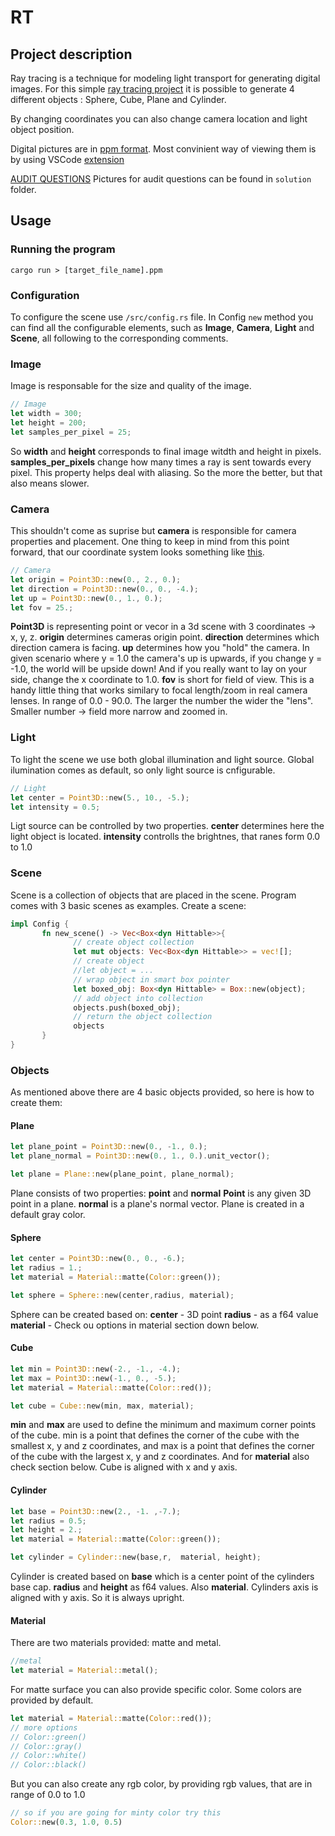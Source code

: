 # RT

## Project description
Ray tracing is a technique for modeling light transport for generating digital images. For this simple [ray tracing project](https://github.com/01-edu/public/tree/master/subjects/rt) it is possible to generate 4 different objects : Sphere, Cube, Plane and Cylinder.

By changing coordinates you can also change camera location and light object position.

Digital pictures are in [ppm format](https://www.adobe.com/creativecloud/file-types/image/raster/ppm-file.html). Most convinient way of viewing them is by using VSCode [extension](vscode:extension/martingrzzler.simple-ppm-viewer)

[AUDIT QUESTIONS](https://github.com/01-edu/public/tree/master/subjects/rt/audit)
Pictures for audit questions can be found in `solution` folder.

## Usage
### Running the program
```shell
cargo run > [target_file_name].ppm
```
### Configuration
To configure the scene use `/src/config.rs` file.
In Config `new` method you can find all the configurable elements, such as **Image**, **Camera**, **Light** and **Scene**, all following to the corresponding comments.

### Image
Image is responsable for the size and quality of the image. 

``` rust
// Image
let width = 300;
let height = 200;
let samples_per_pixel = 25;
```
So **width** and **height** corresponds to final image witdth and height in pixels. 
**samples_per_pixels** change how many times a ray is sent towards every pixel. This property helps deal with aliasing. So the more the better, but that also means slower.

### Camera
This shouldn't come as suprise but **camera** is responsible for camera properties and placement.
One thing to keep in mind from this point forward, that our coordinate system looks something like [this](https://raytracing.github.io/images/fig-1.03-cam-geom.jpg).
```rust
// Camera
let origin = Point3D::new(0., 2., 0.);
let direction = Point3D::new(0., 0., -4.);
let up = Point3D::new(0., 1., 0.);
let fov = 25.;
```
**Point3D** is representing point or vecor in a 3d scene with 3 coordinates -> x, y, z.
**origin** determines cameras origin point.
**direction** determines which direction camera is facing.
**up** determines how you "hold" the camera. In given scenario where y = 1.0 the camera's up is upwards, if you change y = -1.0, the world will be upside down! And if you really want to lay on your side, change the x coordinate to 1.0.
**fov** is short for field of view. This is a handy little thing  that works similary to focal length/zoom in real camera lenses. In range of 0.0 - 90.0. The larger the number the wider the "lens". Smaller number -> field more narrow and zoomed in.

### Light
To light the scene we use both global illumination and light source. Global ilumination comes as default, so only light source is cnfigurable.
```rust
// Light
let center = Point3D::new(5., 10., -5.);
let intensity = 0.5;
```
Ligt source can be controlled by two properties. **center** determines here the light object is located. **intensity** controlls the brightnes, that ranes form 0.0 to 1.0

### Scene
Scene is a collection of objects that are placed in the scene. Program comes with 3 basic scenes as examples.
Create a scene:
```rust
impl Config {
       fn new_scene() -> Vec<Box<dyn Hittable>>{
              // create object collection
              let mut objects: Vec<Box<dyn Hittable>> = vec![];
              // create object
              //let object = ...
              // wrap object in smart box pointer
              let boxed_obj: Box<dyn Hittable> = Box::new(object);
              // add object into collection
              objects.push(boxed_obj);
              // return the object collection
              objects
       }
}
```
### Objects
As mentioned above there are 4 basic objects provided, so here is how to create them:
#### Plane
```rust
let plane_point = Point3D::new(0., -1., 0.);
let plane_normal = Point3D::new(0., 1., 0.).unit_vector();

let plane = Plane::new(plane_point, plane_normal);
```
Plane consists of two properties: **point** and **normal**
**Point** is any given 3D point in a plane. 
**normal** is a plane's normal vector. 
Plane is created in a default gray color.

#### Sphere
```rust
let center = Point3D::new(0., 0., -6.);
let radius = 1.;
let material = Material::matte(Color::green());

let sphere = Sphere::new(center,radius, material);
```
Sphere can be created based on:
**center** - 3D point
**radius** - as a f64 value
**material** - Check ou options in material section down below.

#### Cube
```rust
let min = Point3D::new(-2., -1., -4.);
let max = Point3D::new(-1., 0., -5.);
let material = Material::matte(Color::red());

let cube = Cube::new(min, max, material);
```
**min**  and **max** are used to define the minimum and maximum corner points of the cube. min is a point that defines the corner of the cube with the smallest x, y and z coordinates, and max is a point that defines the corner of the cube with the largest x, y and z coordinates. And for **material** also check section below. Cube is aligned with x and y axis.


#### Cylinder
```rust
let base = Point3D::new(2., -1. ,-7.);
let radius = 0.5;
let height = 2.;
let material = Material::matte(Color::green());

let cylinder = Cylinder::new(base,r,  material, height);
```
Cylinder is created based on **base** which is a center point of the cylinders base cap.
**radius** and **height** as f64 values. Also **material**.
Cylinders axis is aligned with y axis. So it is always upright.

#### Material
There are two materials provided: matte and metal.
```rust
//metal
let material = Material::metal();
```
For matte surface you can also provide specific color. Some colors are provided by default.
```rust
let material = Material::matte(Color::red());
// more options
// Color::green()
// Color::gray()
// Color::white()
// Color::black()
```
But you can also create any rgb color, by providing rgb values, that are in range of 0.0 to 1.0
```rust
// so if you are going for minty color try this
Color::new(0.3, 1.0, 0.5)
```

 